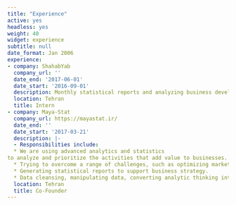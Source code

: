 ```yaml
---
title: "Experience"
active: yes
headless: yes
weight: 40
widget: experience
subtitle: null
date_format: Jan 2006
experience:
- company: ShahabYab
  company_url: ''
  date_end: '2017-06-01'
  date_start: '2016-09-01'
  description: Monthly statistical reports and analyzing business development.
  location: Tehran
  title: Intern
- company: Maya-Stat
  company_url: https://mayastat.ir/
  date_end: ''
  date_start: '2017-03-21'
  description: |-
  - Responsibilities include:
  * We are using advanced analytics and statistics
to analyze and prioritize the activities that add value to businesses.
  * Trying to overcome a range of challenges, such as optimizing marketing spend, forecasting demand, boosting customer retention, maximizing customer lifetime value, increasing operational efficiency, and saving costs.
  * Generating statistical reports to support business strategy.
  * Data cleansing, manipulating data, converting analytic thinking into action, and communicating to drive change.
  location: Tehran
  title: Co-Founder    
---
```

